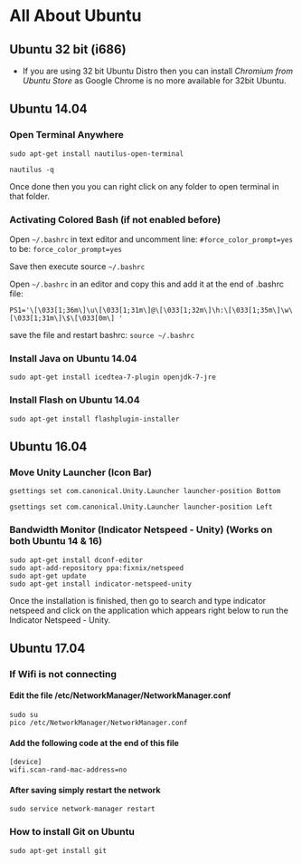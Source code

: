 # All About Ubuntu

## Ubuntu 32 bit (i686)

* If you are using 32 bit Ubuntu Distro then you can install *Chromium from Ubuntu Store* as Google Chrome is no more available for 32bit Ubuntu.

## Ubuntu 14.04

### Open Terminal Anywhere

```sudo apt-get install nautilus-open-terminal```

```nautilus -q```

Once done then you you can right click on any folder to open terminal in that folder.

### Activating Colored Bash (if not enabled before)

Open ```~/.bashrc``` in text editor and uncomment line: ```#force_color_prompt=yes``` to be: ```force_color_prompt=yes```

Save then execute source ```~/.bashrc```

Open ```~/.bashrc``` in an editor and copy this and add it at the end of .bashrc file:

```PS1='\[\033[1;36m\]\u\[\033[1;31m\]@\[\033[1;32m\]\h:\[\033[1;35m\]\w\[\033[1;31m\]\$\[\033[0m\] '```

save the file and restart bashrc:
```source ~/.bashrc```

### Install Java on Ubuntu 14.04

```sudo apt-get install icedtea-7-plugin openjdk-7-jre```

### Install Flash on Ubuntu 14.04

```sudo apt-get install flashplugin-installer```

## Ubuntu 16.04

### Move Unity Launcher (Icon Bar)

```gsettings set com.canonical.Unity.Launcher launcher-position Bottom```

```gsettings set com.canonical.Unity.Launcher launcher-position Left```

### Bandwidth Monitor (Indicator Netspeed - Unity) (Works on both Ubuntu 14 & 16)

```
sudo apt-get install dconf-editor
sudo apt-add-repository ppa:fixnix/netspeed
sudo apt-get update
sudo apt-get install indicator-netspeed-unity
```

Once the installation is finished, then go to search and type indicator netspeed and click on the application which appears right below to run the Indicator Netspeed - Unity.

## Ubuntu 17.04
### If Wifi is not connecting

#### Edit the file /etc/NetworkManager/NetworkManager.conf

```
sudo su
pico /etc/NetworkManager/NetworkManager.conf
```

#### Add the following code at the end of this file

```
[device]
wifi.scan-rand-mac-address=no
```

#### After saving simply restart the network

```sudo service network-manager restart```

### How to install Git on Ubuntu

```sudo apt-get install git```
